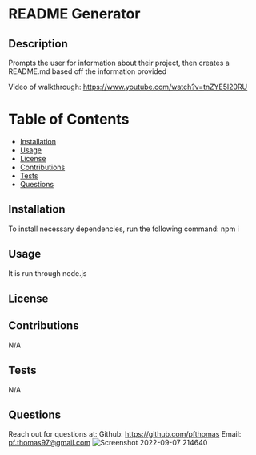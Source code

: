 
# README Generator

## Description
Prompts the user for information about their project, then creates a README.md based off the information provided

Video of walkthrough: https://www.youtube.com/watch?v=tnZYE5l20RU


# Table of Contents
* [Installation](#installation)
* [Usage](#usage)
* [License](#license)
* [Contributions](#contributions)
* [Tests](#tests)
* [Questions](#questions)

## Installation
To install necessary dependencies, run the following command:
npm i

## Usage
It is run through node.js

## License 

## Contributions
N/A

## Tests
N/A
## Questions 
Reach out for questions at:
Github: https://github.com/pfthomas
Email: pf.thomas97@gmail.com
![Screenshot 2022-09-07 214640](https://user-images.githubusercontent.com/78826836/189015349-bf7df326-8088-4662-947e-e4ca6f45b393.jpg)

